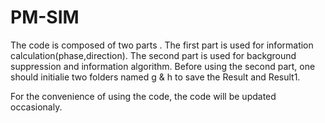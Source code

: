 # PM-SIM
The code is composed of two parts .
The first part is used for information calculation(phase,direction).
The second part is used for background suppression and information algorithm.
Before using the second part, one should initialie two folders named g & h to save the Result and Result1.

For the convenience of using the code, the code will be updated occasionaly.